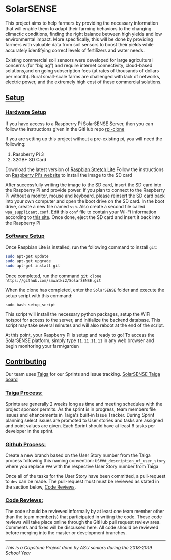 # SolarSENSE

This project aims to help farmers by providing the necessary information that will enable them to adapt their farming behaviors to the changing climactic conditions, finding the right balance between high yields and low environmental impact. More specifically, this will be done by providing farmers with valuable data from soil sensors to boost their yields while accurately identifying correct levels
of fertilizers and water needs.

Existing commercial soil sensors were developed for large agricultural concerns (for “big ag”) and require internet connectivity, cloud-based solutions,and on going subscription fees (at rates of thousands of dollars per month). Rural small-scale farms are challenged with lack of networks, electric power, and the extremely high cost of these commercial solutions. 

## [Setup](#setup)
### [Hardware Setup](#hardware-setup)
If you have access to a Raspberry Pi SolarSENSE Server, then you can follow the instructions given in the GitHub repo [rpi-clone](https://github.com/billw2/rpi-clone.git)

If you are setting up this project without a pre-existing pi, you will need the following:
1. Raspberry Pi 3
2. 32GB+ SD Card

Download the latest version of [Raspbian Stretch Lite](https://www.raspberrypi.org/downloads/raspbian/)
Follow the instructions on [Raspberry Pi's website](https://www.raspberrypi.org/documentation/installation/installing-images/README.md) to install the image to the SD card

After successfully writing the image to the SD card, insert the SD card into the Raspberry Pi and provide power. If you plan to connect to the Raspberry Pi without a monitor, mouse and keyboard, please reinsert the SD card back into your own computer and open the boot drive on the SD card. In the boot drive, create a new file named `ssh`. Also create a second file called `wpa_supplicant.conf`. Edit this `conf` file to contain your Wi-Fi information according to [this site](https://www.raspberrypi.org/documentation/configuration/wireless/wireless-cli.md). Once done, eject the SD card and insert it back into the Raspberry Pi

### [Software Setup](#software-setup)
Once Raspbian Lite is installed, run the following command to install `git`:

```bash
sudo apt-get update
sudo apt-get upgrade
sudo apt-get install git
```

Once completed, run the command `git clone https://github.com/smwatki2/SolarSENSE.git`

When the clone has completed, enter the `SolarSENSE` folder and execute the setup script with this command: 

`sudo bash setup_script`

This script will install the necessary python packages, setup the WiFi hotspot for access to the server, and initialize the backend database. This script may take several minutes and will also reboot at the end of the script.

At this point, your Raspberry Pi is setup and ready to go! To access the SolarSENSE platform, simply type `11.11.11.11` in any web browser and begin monitoring your farm/garden

## [Contributing](#contributing)
Our team uses [Taiga](https://taiga.io/) for our Sprints and Issue tracking. [SolarSENSE Taiga board](https://tree.taiga.io/project/kevinjhale-ser401-fall-2018-solarsense-off-grid-soil-sensors/timeline)

### [Taiga Process:](#taiga-process)
Sprints are generally 2 weeks long as time and meeting schedules with the project sponsor permits. As the sprint is in progress, team members file issues and ehancements in Taiga's built-in Issue Tracker. During Sprint planning select issues are promoted to User stories and tasks are assigned and point values are given. Each Sprint should have at least 6 tasks per developer in the sprint.

### [Github Process:](#github-process)
Create a new branch based on the User Story number from the Taiga process following this naming convention:
`US###_description_of_user_story` where you replace `###` with the respective User Story number from Taiga

Once all of the tasks for the User Story have been committed, a pull-request to `dev` can be made. The pull-request must must be reviewed as stated in the section below, [Code Reviews](#code-reviews).

### [Code Reviews:](#code-reviews)
The code should be reviewed informally by at least one team member other than the team member(s) that participated in writing the code. These code reviews will take place online through the GitHub pull request review area. Comments and fixes will be discussed here. All code should be reviewed before merging into the master or development branches.

---

*This is a Capstone Project done by ASU seniors during the 2018-2019 School Year*
